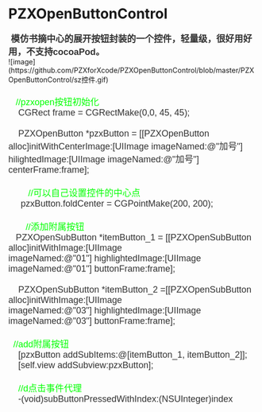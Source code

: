 # PZXOpenButtonControl
<div style="box-sizing: border-box;"><div style="color: rgb(51, 51, 51); box-sizing: border-box;"><b><font face="Arial" size="4">&nbsp;模仿书摘中心的展开按钮封装的一个控件，轻量级，很好用好用，不支持cocoaPod。</font></b></div>
![image](https://github.com/PZXforXcode/PZXOpenButtonControl/blob/master/PZXOpenButtonControl/sz控件.gif) 

<div style="color: rgb(51, 51, 51); box-sizing: border-box;"><font face="Arial" size="4"><br style="box-sizing: border-box;"></font></div><div style="box-sizing: border-box;"><font color="#00ff00" face="Arial" size="4">&nbsp; &nbsp;//pzxopen按钮初始化</font></div><div style="text-align: left; color: rgb(51, 51, 51); box-sizing: border-box;"><font face="Arial" size="4">&nbsp; &nbsp; CGRect frame = CGRectMake(0,0, 45, 45);</font></div><div style="text-align: left; color: rgb(51, 51, 51); box-sizing: border-box;"><font face="Arial" size="4"><br></font></div><div style="text-align: left; color: rgb(51, 51, 51); box-sizing: border-box;"><font face="Arial" size="4">&nbsp; &nbsp; PZXOpenButton *pzxButton = [[PZXOpenButton alloc]initWithCenterImage:[UIImage imageNamed:@"加号"] hilightedImage:[UIImage imageNamed:@"加号"] centerFrame:frame];</font></div><div style="text-align: left; color: rgb(51, 51, 51); box-sizing: border-box;"><font face="Arial" size="4"><br></font></div><div style="text-align: left; box-sizing: border-box;"><font color="#00ff00" face="Arial" size="4">&nbsp; &nbsp; &nbsp; &nbsp; //可以自己设置控件的中心点</font></div><div style="text-align: left; color: rgb(51, 51, 51); box-sizing: border-box;"><font face="Arial" size="4">&nbsp; &nbsp; &nbsp;pzxButton.foldCenter = CGPointMake(200, 200);</font></div><div style="text-align: left; color: rgb(51, 51, 51); box-sizing: border-box;"><font face="Arial" size="4"><br></font></div><div style="text-align: left; box-sizing: border-box;"><font face="Arial" size="4" color="#00ff00">&nbsp; &nbsp; &nbsp; &nbsp;//添加附属按钮</font></div><div style="text-align: left; color: rgb(51, 51, 51); box-sizing: border-box;"><font face="Arial" size="4">&nbsp; &nbsp;PZXOpenSubButton *itemButton_1 = [[PZXOpenSubButton alloc]initWithImage:[UIImage imageNamed:@"01"]&nbsp;</font><span style="font-family: Arial; font-size: large;">highlightedImage:[UIImage imageNamed:@"01"] buttonFrame:frame];</span></div><div style="text-align: left; color: rgb(51, 51, 51); box-sizing: border-box;"><font face="Arial" size="4"><br></font></div><div style="text-align: left; color: rgb(51, 51, 51); box-sizing: border-box;"><font face="Arial" size="4">&nbsp; &nbsp; PZXOpenSubButton *itemButton_2 =[[PZXOpenSubButton alloc]initWithImage:[UIImage imageNamed:@"03"]&nbsp;</font><span style="font-family: Arial; font-size: large;">highlightedImage:[UIImage imageNamed:@"03"] buttonFrame:frame];</span></div><div style="text-align: left; color: rgb(51, 51, 51); box-sizing: border-box;"><span style="font-family: Arial; font-size: large;"><br></span></div><div style="box-sizing: border-box;"><font color="#00ff00" face="Arial" size="4">&nbsp; //add附属按钮</font></div><div style="color: rgb(51, 51, 51); box-sizing: border-box;"><font face="Arial" size="4">&nbsp; &nbsp; [pzxButton addSubItems:@[itemButton_1, itemButton_2]];</font></div><div style="color: rgb(51, 51, 51); box-sizing: border-box;"><font face="Arial" size="4">&nbsp; &nbsp; [self.view addSubview:pzxButton];</font></div><div style="color: rgb(51, 51, 51); box-sizing: border-box;"><font face="Arial" size="4"><br></font></div><div style="box-sizing: border-box;"><font color="#00ff00" face="Arial" size="4">&nbsp; &nbsp; //d点击事件代理</font></div><div style="color: rgb(51, 51, 51); box-sizing: border-box;"><font face="Arial" size="4">&nbsp; &nbsp; -(void)subButtonPressedWithIndex:(NSUInteger)index</font></div><div style="font-size: 16px; font-family: -apple-system, BlinkMacSystemFont, 'Segoe UI', Helvetica, Arial, sans-serif, 'Apple Color Emoji', 'Segoe UI Emoji', 'Segoe UI Symbol'; color: rgb(51, 51, 51);"><br></div></div>

